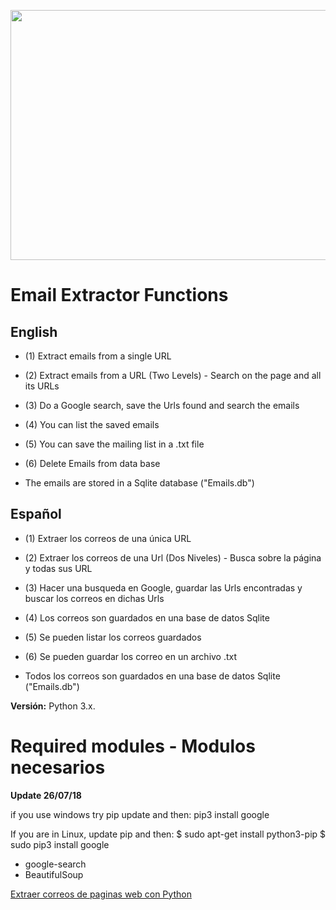 <p align="center">
  <img width="560" height="400" src="https://github.com/DiegoCaraballo/Email-extractor/blob/master/EmailExtractor.PNG">
</p>

# Email Extractor Functions

## English 
- (1) Extract emails from a single URL
- (2) Extract emails from a URL (Two Levels) - Search on the page and all its URLs
- (3) Do a Google search, save the Urls found and search the emails
- (4) You can list the saved emails
- (5) You can save the mailing list in a .txt file
- (6) Delete Emails from data base

- The emails are stored in a Sqlite database ("Emails.db")

## Español
- (1) Extraer los correos de una única URL
- (2) Extraer los correos de una Url (Dos Niveles) - Busca sobre la página y todas sus URL
- (3) Hacer una busqueda en Google, guardar las Urls encontradas y buscar los correos en dichas Urls
- (4) Los correos son guardados en una base de datos Sqlite
- (5) Se pueden listar los correos guardados
- (6) Se pueden guardar los correo en un archivo .txt

- Todos los correos son guardados en una base de datos Sqlite ("Emails.db")

**Versión:** Python 3.x.

# Required modules - Modulos necesarios

**Update 26/07/18**

if you use windows try pip update and then:
pip3 install google

If you are in Linux, update pip and then:
$ sudo apt-get install python3-pip
$ sudo pip3 install google

- google-search
- BeautifulSoup

[Extraer correos de paginas web con Python](http://www.pythondiario.com/2018/04/extraer-correos-electronicos-de-paginas.html)
